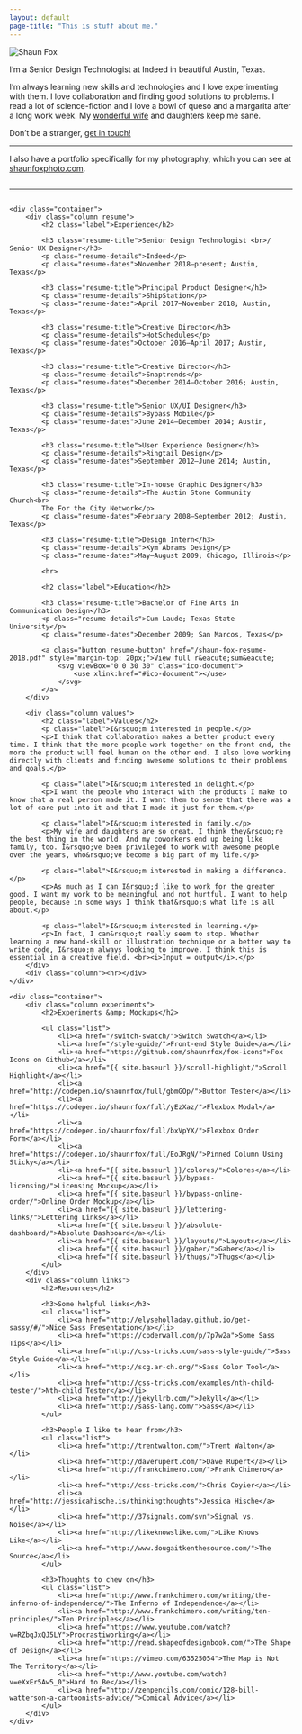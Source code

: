 ```yaml
---
layout: default
page-title: "This is stuff about me."
---
```


<section class="about-wrapper">
	<div class="container">
		<div class="column my-photo">
			<img src="{{ site.baseurl }}/assets/img/shaun-fox-portrait-2018.jpg" alt="Shaun Fox" class="bio-pic">
		</div>
		<div class="column my-bio">
			<p>I&rsquo;m a Senior Design Technologist at Indeed in beautiful Austin, Texas.</p>
			<p>I&rsquo;m always learning new skills and technologies and I love experimenting with them. I love collaboration and finding good solutions to problems. I read a lot of science-fiction and I love a bowl of queso and a margarita after a long work week. My <a href="http://katiefox.net/">wonderful wife</a> and daughters keep me sane.</p>
			<p>Don&rsquo;t be a stranger, <a href="https://shaunfox.typeform.com/to/yshc4b" target="_blank">get in touch!</a></p>
			<hr>
			<p>I also have a portfolio specifically for my photography, which you can see at <a href="http://shaunfoxphoto.com">shaunfoxphoto.com</a>.</p>
		</div>
		<div class="column"><hr></div>
	</div>

    <div class="container">
    	<div class="column resume">
    		<h2 class="label">Experience</h2>

    		<h3 class="resume-title">Senior Design Technologist <br>/ Senior UX Designer</h3>
    		<p class="resume-details">Indeed</p>
    		<p class="resume-dates">November 2018–present; Austin, Texas</p>

    		<h3 class="resume-title">Principal Product Designer</h3>
    		<p class="resume-details">ShipStation</p>
    		<p class="resume-dates">April 2017–November 2018; Austin, Texas</p>

    		<h3 class="resume-title">Creative Director</h3>
    		<p class="resume-details">HotSchedules</p>
    		<p class="resume-dates">October 2016–April 2017; Austin, Texas</p>

    		<h3 class="resume-title">Creative Director</h3>
    		<p class="resume-details">Snaptrends</p>
    		<p class="resume-dates">December 2014–October 2016; Austin, Texas</p>

    		<h3 class="resume-title">Senior UX/UI Designer</h3>
    		<p class="resume-details">Bypass Mobile</p>
    		<p class="resume-dates">June 2014–December 2014; Austin, Texas</p>

    		<h3 class="resume-title">User Experience Designer</h3>
    		<p class="resume-details">Ringtail Design</p>
    		<p class="resume-dates">September 2012–June 2014; Austin, Texas</p>

    		<h3 class="resume-title">In-house Graphic Designer</h3>
    		<p class="resume-details">The Austin Stone Community Church<br>
    		The For the City Network</p>
    		<p class="resume-dates">February 2008–September 2012; Austin, Texas</p>

    		<h3 class="resume-title">Design Intern</h3>
    		<p class="resume-details">Kym Abrams Design</p>
    		<p class="resume-dates">May–August 2009; Chicago, Illinois</p>

    		<hr>

    		<h2 class="label">Education</h2>

    		<h3 class="resume-title">Bachelor of Fine Arts in Communication Design</h3>
    		<p class="resume-details">Cum Laude; Texas State University</p>
    		<p class="resume-dates">December 2009; San Marcos, Texas</p>

    		<a class="button resume-button" href="/shaun-fox-resume-2018.pdf" style="margin-top: 20px;">View full r&eacute;sum&eacute;
    			<svg viewBox="0 0 30 30" class="ico-document">
    				<use xlink:href="#ico-document"></use>
    			</svg>
    		</a>
    	</div>

    	<div class="column values">
    		<h2 class="label">Values</h2>
    		<p class="label">I&rsquo;m interested in people.</p>
    		<p>I think that collaboration makes a better product every time. I think that the more people work together on the front end, the more the product will feel human on the other end. I also love working directly with clients and finding awesome solutions to their problems and goals.</p>

    		<p class="label">I&rsquo;m interested in delight.</p>
    		<p>I want the people who interact with the products I make to know that a real person made it. I want them to sense that there was a lot of care put into it and that I made it just for them.</p>

    		<p class="label">I&rsquo;m interested in family.</p>
    		<p>My wife and daughters are so great. I think they&rsquo;re the best thing in the world. And my coworkers end up being like family, too. I&rsquo;ve been privileged to work with awesome people over the years, who&rsquo;ve become a big part of my life.</p>

    		<p class="label">I&rsquo;m interested in making a difference.</p>
    		<p>As much as I can I&rsquo;d like to work for the greater good. I want my work to be meaningful and not hurtful. I want to help people, because in some ways I think that&rsquo;s what life is all about.</p>

    		<p class="label">I&rsquo;m interested in learning.</p>
    		<p>In fact, I can&rsquo;t really seem to stop. Whether learning a new hand-skill or illustration technique or a better way to write code, I&rsquo;m always looking to improve. I think this is essential in a creative field. <br><i>Input = output</i>.</p>
    	</div>
    	<div class="column"><hr></div>
    </div>

    <div class="container">
    	<div class="column experiments">
    		<h2>Experiments &amp; Mockups</h2>

    		<ul class="list">
    			<li><a href="/switch-swatch/">Switch Swatch</a></li>
    			<li><a href="/style-guide/">Front-end Style Guide</a></li>
    			<li><a href="https://github.com/shaunrfox/fox-icons">Fox Icons on Github</a></li>
    			<li><a href="{{ site.baseurl }}/scroll-highlight/">Scroll Highlight</a></li>
    			<li><a href="http://codepen.io/shaunrfox/full/gbmGOp/">Button Tester</a></li>
    			<li><a href="https://codepen.io/shaunrfox/full/yEzXaz/">Flexbox Modal</a></li>
    			<li><a href="https://codepen.io/shaunrfox/full/bxVpYX/">Flexbox Order Form</a></li>
    			<li><a href="https://codepen.io/shaunrfox/full/EoJRgN/">Pinned Column Using Sticky</a></li>
    			<li><a href="{{ site.baseurl }}/colores/">Colores</a></li>
    			<li><a href="{{ site.baseurl }}/bypass-licensing/">Licensing Mockup</a></li>
    			<li><a href="{{ site.baseurl }}/bypass-online-order/">Online Order Mockup</a></li>
    			<li><a href="{{ site.baseurl }}/lettering-links/">Lettering Links</a></li>
    			<li><a href="{{ site.baseurl }}/absolute-dashboard/">Absolute Dashboard</a></li>
    			<li><a href="{{ site.baseurl }}/layouts/">Layouts</a></li>
    			<li><a href="{{ site.baseurl }}/gaber/">Gaber</a></li>
    			<li><a href="{{ site.baseurl }}/thugs/">Thugs</a></li>
    		</ul>
    	</div>
    	<div class="column links">
    		<h2>Resources</h2>

    		<h3>Some helpful links</h3>
    		<ul class="list">
    			<li><a href="http://elyseholladay.github.io/get-sassy/#/">Nice Sass Presentation</a></li>
    			<li><a href="https://coderwall.com/p/7p7w2a">Some Sass Tips</a></li>
    			<li><a href="http://css-tricks.com/sass-style-guide/">Sass Style Guide</a></li>
    			<li><a href="http://scg.ar-ch.org/">Sass Color Tool</a></li>
    			<li><a href="http://css-tricks.com/examples/nth-child-tester/">Nth-child Tester</a></li>
    			<li><a href="http://jekyllrb.com/">Jekyll</a></li>
    			<li><a href="http://sass-lang.com/">Sass</a></li>
    		</ul>

    		<h3>People I like to hear from</h3>
    		<ul class="list">
    			<li><a href="http://trentwalton.com/">Trent Walton</a></li>
    			<li><a href="http://daverupert.com/">Dave Rupert</a></li>
    			<li><a href="http://frankchimero.com/">Frank Chimero</a></li>
    			<li><a href="http://css-tricks.com/">Chris Coyier</a></li>
    			<li><a href="http://jessicahische.is/thinkingthoughts">Jessica Hische</a></li>
    			<li><a href="http://37signals.com/svn">Signal vs. Noise</a></li>
    			<li><a href="http://likeknowslike.com/">Like Knows Like</a></li>
    			<li><a href="http://www.dougaitkenthesource.com/">The Source</a></li>
    		</ul>

    		<h3>Thoughts to chew on</h3>
    		<ul class="list">
    			<li><a href="http://www.frankchimero.com/writing/the-inferno-of-independence/">The Inferno of Independence</a></li>
    			<li><a href="http://www.frankchimero.com/writing/ten-principles/">Ten Principles</a></li>
    			<li><a href="https://www.youtube.com/watch?v=RZbqJxQJ5LY">Procrastiworking</a></li>
    			<li><a href="http://read.shapeofdesignbook.com/">The Shape of Design</a></li>
    			<li><a href="https://vimeo.com/63525054">The Map is Not The Territory</a></li>
    			<li><a href="http://www.youtube.com/watch?v=eXxEr5Aw5_0">Hard to Be</a></li>
    			<li><a href="http://zenpencils.com/comic/128-bill-watterson-a-cartoonists-advice/">Comical Advice</a></li>
    		</ul>
    	</div>
    </div>

</section>
